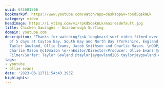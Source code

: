 ```yaml
---
uuid: 645601566
bookmarkOf: https://www.youtube.com/watch?app=desktop&v=rpKd5qekWLk
category: video
headImage: https://i.ytimg.com/vi/rpKd5qekWLk/maxresdefault.jpg
title: Chicken Sausages - Scarborough Surfing
domain: youtube.com
description: "Thanks for watching!\nA longboard surf video filmed over the course
  of 5 days at Cayton Bay, South Bay and North Bay (Yorkshire, England.)  Featuring
  Taylor Gowland, Ollie Evans, Jacob Smithson and Charlie Mason. \nDOP/Director/Producer:
  Charlie Mason @c10mason \n-\nEditor/Director/Producer: Ollie Evans @ollieevansphoto/www.eptas.co.uk\n-\nAssistant
  Filmer/Surfer: Taylor Gowland @taylorjaygowland206 taylorjaygowland.co.uk"
tags:
- youtube
- ollie evans
date: '2023-03-12T11:54:43.295Z'
highlights: 
---
```



